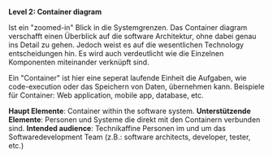 **Level 2: Container diagram**

Ist ein "zoomed-in" Blick in die Systemgrenzen. 
Das Container diagram verschafft einen Überblick auf die software Architektur, ohne dabei genau ins Detail zu gehen. Jedoch weist es auf die wesentlichen Technology entscheidungen hin.
Es wird auch verdeutlicht wie die Einzelnen Komponenten miteinander verknüpft sind.


Ein "Container" ist hier eine seperat laufende Einheit die Aufgaben, wie code-execution oder das Speichern von Daten, übernehmen kann.
Beispiele für Container: Web application, mobile app, database, etc.

**Haupt Elemente**: Container within the software system.
**Unterstützende Elemente**: Personen und Systeme die direkt mit den Containern verbunden sind.
**Intended audience**: Technikaffine Personen im und um das Softwaredevelopment Team (z.B.: software architects, developer, tester, etc.)
